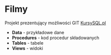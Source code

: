 
# Filmy
Projekt prezentujący możliwości GIT
[KursySQL.pl](https://www.kursysql.pl)
* **Data** - przykładowe dane
* **Procedures** - kod procedur składowanych
* **Tables** - tabele
* **Views** - widoki
